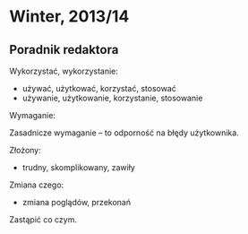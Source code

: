 # Winter, 2013/14

## Poradnik redaktora

Wykorzystać, wykorzystanie:

* używać, użytkować, korzystać, stosować
* używanie, użytkowanie, korzystanie, stosowanie

Wymaganie:

Zasadnicze wymaganie – to odporność na błędy użytkownika.

Złożony:

* trudny, skomplikowany, zawiły

Zmiana czego:

* zmiana poglądów, przekonań

Zastąpić co czym.
